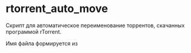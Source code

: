 rtorrent_auto_move
==================

Скрипт для автоматическое переименование торрентов, скачанных программой rTorrent.

Имя файла формируется из <title> страницы прописанной в комментарии *.torrent файла

### Установка
1. Добавить в `/home/user/.rtorrent.rc` строку: 
    `system.method.set_key = event.download.finished,auto_move,"execute=/home/user/rtorrent_auto_move/tor.php,$d.get_base_path=,$d.get_name=,$d.get_custom2="`
2. Перезапустить rtorrent: `sudo /etc/init.d/rtorrentInit.sh restart`
3. Загрузить скрипт `tor.php` в `/home/user/rtorrent_auto_move/tor.php`
4. Дать права за запуск: `chmod +x /home/user/rtorrent_auto_move/tor.php`

